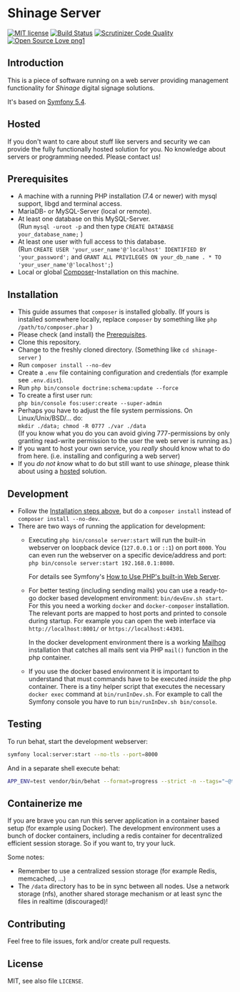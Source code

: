 Shinage Server
==============

[![MIT license](https://img.shields.io/badge/License-MIT-blue.png)](https://lbesson.mit-license.org/)
[![Build Status](https://github.com/michz/shinage-server/workflows/Test%20and%20Build/badge.svg)](https://github.com/michz/shinage-server/workflows/)
[![Scrutinizer Code Quality](https://scrutinizer-ci.com/g/michz/shinage-server/badges/quality-score.png)](https://scrutinizer-ci.com/g/michz/shinage-server/)
[![Open Source Love png1](https://badges.frapsoft.com/os/v1/open-source.png?v=103)](https://github.com/ellerbrock/open-source-badges/)


Introduction
------------

This is a piece of software running on a web server providing management
functionality for *Shinage* digital signage solutions.

It's based on [Symfony 5.4](http://symfony.com/).


Hosted
------

If you don't want to care about stuff like servers and security
we can provide the fully functionally hosted solution for you.
No knowledge about servers or programming needed.
Please contact us!


Prerequisites
-------------

* A machine with a running PHP installation (7.4 or newer)
  with mysql support, libgd and terminal access.
* MariaDB- or MySQL-Server (local or remote). 
* At least one database on this MySQL-Server.  
  (Run `mysql -uroot -p` and then type `CREATE DATABASE your_database_name;` )
* At least one user with full access to this database.  
  (Run `CREATE USER 'your_user_name'@'localhost' IDENTIFIED BY 'your_password';` and `GRANT ALL PRIVILEGES ON your_db_name . * TO 'your_user_name'@'localhost';`)
* Local or global [Composer](https://getcomposer.org/download/)-Installation
  on this machine.


Installation
------------

* This guide assumes that `composer` is installed globally.
  (If yours is installed somewhere locally, 
   replace `composer` by something like `php /path/to/composer.phar` )
* Please check (and install) the [Prerequisites](#Prerequisites).
* Clone this repository.
* Change to the freshly cloned directory. (Something like `cd shinage-server` )
* Run `composer install --no-dev`
* Create a `.env` file containing configuration and credentials (for example see `.env.dist`).
* Run `php bin/console doctrine:schema:update --force`
* To create a first user run:  
  `php bin/console fos:user:create --super-admin`
* Perhaps you have to adjust the file system permissions. On Linux/Unix/BSD/... do:  
  `mkdir ./data; chmod -R 0777 ./var ./data`  
  (If you know what you do you can avoid giving 777-permissions by only granting 
   read-write permission to the user the web server is running as.)
* If you want to host your own service,
  you *really* should know what to do from here.
  (i.e. installing and configuring a web server)
* If you *do not know* what to do but still want to use *shinage*,
  please think about using a [hosted](#Hosted) solution.


Development
-----------

* Follow the [Installation steps above](#Installation),
  but do a `composer install` instead of `composer install --no-dev`.
* There are two ways of running the application for development:
  * Executing `php bin/console server:start`  will run the built-in
    webserver on loopback device (`127.0.0.1` or `::1`) on port `8000`.
    You can even run the webserver on a specific device/address and port:  
    `php bin/console server:start 192.168.0.1:8080`.  
    
    For details see Symfony's [How to Use PHP's built-in Web Server](http://symfony.com/doc/current/setup/built_in_web_server.html).

  * For better testing (including sending mails) you can use a ready-to-go docker based development environment:
    `bin/devEnv.sh start`.
    For this you need a working `docker` and `docker-composer` installation.
    The relevant ports are mapped to host ports and printed to console during startup.
    For example you can open the web interface via `http://localhost:8001/` or `https://localhost:44301`.
    
    In the docker development environment there is a working [Mailhog](https://github.com/mailhog/MailHog) installation
    that catches all mails sent via PHP `mail()` function in the php container.
    
  * If you use the docker based environment
    it is important to understand that must commands have to be executed *inside* the php container.
    There is a tiny helper script that executes the necessary `docker exec` command at `bin/runInDev.sh`.
    For example to call the Symfony console you have to run `bin/runInDev.sh bin/console`.


Testing
-------

To run behat, start the development webserver:

```bash
symfony local:server:start --no-tls --port=8000
```

And in a separate shell execute behat:

```bash
APP_ENV=test vendor/bin/behat --format=progress --strict -n --tags="~@todo"
```




Containerize me
---------------

If you are brave you can run this server application in a container based setup (for example using Docker).
The development environment uses a bunch of docker containers,
including a redis container for decentralized efficient session storage.
So if you want to, try your luck.

Some notes:

* Remember to use a centralized session storage (for example Redis, memcached, ...)
* The `/data` directory has to be in sync between all nodes. Use a network storage (nfs), 
  another shared storage mechanism or at least sync the files in realtime (discouraged)! 


Contributing
------------

Feel free to file issues, fork and/or create pull requests.


License
-------

MIT, see also file `LICENSE`.
